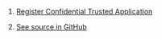 
1. [Register Confidential Trusted Application](../tasks/register-trusted-app.md#register-an-interactive-confidential-application)

2. [See source in GitHub](https://github.com/ErpNetDocs/dev/tree/master/guides/samples/src/php/webclient)
